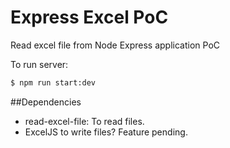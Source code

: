 # Express Excel PoC
Read excel file from Node Express application PoC 

To run server: 
```bash
$ npm run start:dev
```

##Dependencies
* read-excel-file: To read files.
* ExcelJS to write files? Feature pending.